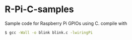 # R-Pi-C-samples
Sample code for Raspberry Pi GPIOs using C.
compile with
```sh
$ gcc -Wall -o blink blink.c -lwiringPi
```
